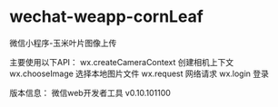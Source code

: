 # wechat-weapp-cornLeaf

微信小程序-玉米叶片图像上传

主要使用以下API：
	wx.createCameraContext 创建相机上下文
  wx.chooseImage 选择本地图片文件
  wx.request 网络请求
  wx.login 登录


版本信息：
微信web开发者工具 v0.10.101100